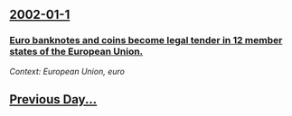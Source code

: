 ## [2002-01-1](/news/2002/01/1/index.md)

### [Euro banknotes and coins become legal tender in 12 member states of the European Union.](/news/2002/01/1/euro-banknotes-and-coins-become-legal-tender-in-12-member-states-of-the-european-union.md)
_Context: European Union, euro_

## [Previous Day...](/news/2001/12/31/index.md)

